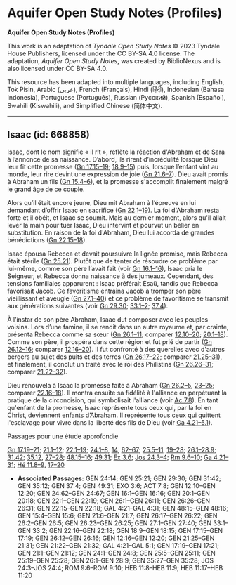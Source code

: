 # Aquifer Open Study Notes (Profiles)

**Aquifer Open Study Notes (Profiles)**

This work is an adaptation of *Tyndale Open Study Notes* © 2023 Tyndale House Publishers, licensed under the CC BY\-SA 4\.0 license. The adaptation, *Aquifer Open Study Notes*, was created by BiblioNexus and is also licensed under CC BY\-SA 4\.0\.

This resource has been adapted into multiple languages, including English, Tok Pisin, Arabic (عربي), French (Français), Hindi (हिंदी), Indonesian (Bahasa Indonesia), Portuguese (Português), Russian (Русский), Spanish (Español), Swahili (Kiswahili), and Simplified Chinese (简体中文).



--------------------------------

## Isaac (id: 668858)

Isaac, dont le nom signifie « il rit », reflète la réaction d'Abraham et de Sara à l’annonce de sa naissance. D’abord, ils rirent d’incrédulité lorsque Dieu leur fit cette promesse ([Gn 17\.15–19](https://ref.ly/Gen17:15-Gen17:19); [18\.9–15](https://ref.ly/Gen18:9-Gen18:15)) puis, lorsque l’enfant vint au monde, leur rire devint une expression de joie ([Gn 21\.6–7](https://ref.ly/Gen21:6-Gen21:7)). Dieu avait promis à Abraham un fils ([Gn 15\.4–6](https://ref.ly/Gen15:4-Gen15:6)), et la promesse s'accomplit finalement malgré le grand âge de ce couple. 

Alors qu’il était encore jeune, Dieu mit Abraham à l’épreuve en lui demandant d’offrir Isaac en sacrifice ([Gn 22\.1–19](https://ref.ly/Gen22:1-Gen22:19)). La foi d'Abraham resta forte et il obéit, et Isaac se soumit. Mais au dernier moment, alors qu'il allait lever la main pour tuer Isaac, Dieu intervint et pourvut un bélier en substitution. En raison de la foi d'Abraham, Dieu lui accorda de grandes bénédictions ([Gn 22\.15–18](https://ref.ly/Gen22:15-Gen22:18)).

Isaac épousa Rebecca et devait poursuivre la lignée promise, mais Rebecca était stérile ([Gn 25\.21](https://ref.ly/Gen25:21)). Plutôt que de tenter de résoudre ce problème par lui\-même, comme son père l’avait fait (voir [Gn 16\.1–16](https://ref.ly/Gen16:1-Gen16:16)), Isaac pria le Seigneur, et Rebecca donna naissance à des jumeaux. Cependant, des tensions familiales apparurent : Isaac préférait Ésaü, tandis que Rebecca favorisait Jacob. Ce favoritisme entraîna Jacob à tromper son père vieillissant et aveugle ([Gn 27\.1–40](https://ref.ly/Gen27:1-Gen27:40)) et ce problème de favoritisme se transmit aux générations suivantes (voir [Gn 29\.30](https://ref.ly/Gen29:30); [33\.1–2](https://ref.ly/Gen33:1-Gen33:2); [37\.4](https://ref.ly/Gen37:4)).

À l’instar de son père Abraham, Isaac dut composer avec les peuples voisins. Lors d’une famine, il se rendit dans un autre royaume et, par crainte, présenta Rebecca comme sa sœur ([Gn 26\.1–11](https://ref.ly/Gen26:1-Gen26:11); comparer [12\.10–20](https://ref.ly/Gen12:10-Gen12:20); [20\.1–18](https://ref.ly/Gen20:1-Gen20:18)). Comme son père, il prospéra dans cette région et fut prié de partir ([Gn 26\.12–16](https://ref.ly/Gen26:12-Gen26:16); comparer [12\.16–20](https://ref.ly/Gen12:16-Gen12:20)). Il fut confronté à des querelles avec d'autres bergers au sujet des puits et des terres ([Gn 26\.17–22](https://ref.ly/Gen26:17-Gen26:22); comparer [21\.25–31](https://ref.ly/Gen21:25-Gen21:31)), et finalement, il conclut un traité avec le roi des Philistins ([Gn 26\.26–31](https://ref.ly/Gen26:26-Gen26:31); comparer [21\.22–32](https://ref.ly/Gen21:22-Gen21:32)).

Dieu renouvela à Isaac la promesse faite à Abraham ([Gn 26\.2–5](https://ref.ly/Gen26:2-Gen26:5), [23–25](https://ref.ly/Gen26:23-Gen26:25); comparer [22\.16–18](https://ref.ly/Gen22:16-Gen22:18)). Il montra ensuite sa fidélité à l'alliance en perpétuant la pratique de la circoncision, qui symbolisait l'alliance (voir [Ac 7\.8](https://ref.ly/Acts7:8)). En tant qu'enfant de la promesse, Isaac représente tous ceux qui, par la foi en Christ, deviennent enfants d’Abraham. Il représente tous ceux qui quittent l'esclavage pour vivre dans la liberté des fils de Dieu (voir [Ga 4\.21–5\.1](https://ref.ly/Gal4:21-Gal5:1)).

Passages pour une étude approfondie

[Gn 17\.19–21](https://ref.ly/Gen17:19-Gen17:21); [21\.1–12](https://ref.ly/Gen21:1-Gen21:12); [22\.1–19](https://ref.ly/Gen22:1-Gen22:19); [24\.1–8](https://ref.ly/Gen24:1-Gen24:8), [14](https://ref.ly/Gen24:14), [62–67](https://ref.ly/Gen24:62-Gen24:67); [25\.5–11](https://ref.ly/Gen25:5-Gen25:11), [19–28](https://ref.ly/Gen25:19-Gen25:28); [26\.1–28\.9](https://ref.ly/Gen26:1-Gen28:9); [31\.42](https://ref.ly/Gen31:42); [35\.12](https://ref.ly/Gen35:12), [27–28](https://ref.ly/Gen35:27-Gen35:28); [48\.15–16](https://ref.ly/Gen48:15-Gen48:16); [49\.31](https://ref.ly/Gen49:31); [Ex 3\.6](https://ref.ly/Exod3:6); [Jos 24\.3–4](https://ref.ly/Josh24:3-Josh24:4); [Rm 9\.6–10](https://ref.ly/Rom9:6-Rom9:10); [Ga 4\.21–31](https://ref.ly/Gal4:21-Gal4:31); [Hé 11\.8–9](https://ref.ly/Heb11:8-Heb11:9), [17–20](https://ref.ly/Heb11:17-Heb11:20)

* **Associated Passages:** GEN 24:14; GEN 25:21; GEN 29:30; GEN 31:42; GEN 35:12; GEN 37:4; GEN 49:31; EXO 3:6; ACT 7:8; GEN 12:10–GEN 12:20; GEN 24:62–GEN 24:67; GEN 16:1–GEN 16:16; GEN 20:1–GEN 20:18; GEN 22:1–GEN 22:19; GEN 26:1–GEN 26:11; GEN 26:26–GEN 26:31; GEN 22:15–GEN 22:18; GAL 4:21–GAL 4:31; GEN 48:15–GEN 48:16; GEN 15:4–GEN 15:6; GEN 21:6–GEN 21:7; GEN 26:17–GEN 26:22; GEN 26:2–GEN 26:5; GEN 26:23–GEN 26:25; GEN 27:1–GEN 27:40; GEN 33:1–GEN 33:2; GEN 22:16–GEN 22:18; GEN 18:9–GEN 18:15; GEN 17:15–GEN 17:19; GEN 26:12–GEN 26:16; GEN 12:16–GEN 12:20; GEN 21:25–GEN 21:31; GEN 21:22–GEN 21:32; GAL 4:21–GAL 5:1; GEN 17:19–GEN 17:21; GEN 21:1–GEN 21:12; GEN 24:1–GEN 24:8; GEN 25:5–GEN 25:11; GEN 25:19–GEN 25:28; GEN 26:1–GEN 28:9; GEN 35:27–GEN 35:28; JOS 24:3–JOS 24:4; ROM 9:6–ROM 9:10; HEB 11:8–HEB 11:9; HEB 11:17–HEB 11:20

